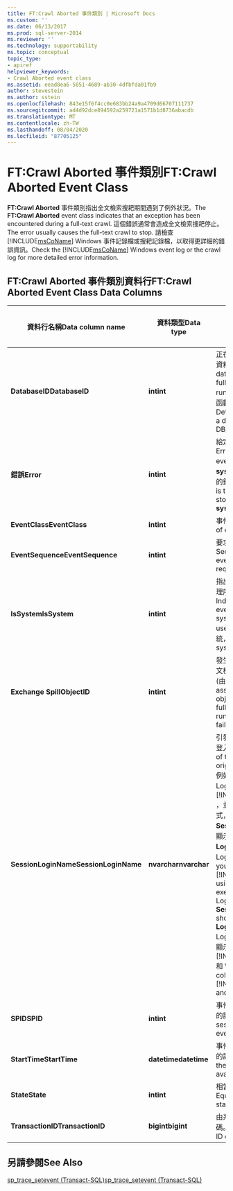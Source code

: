 ```yaml
---
title: FT:Crawl Aborted 事件類別 | Microsoft Docs
ms.custom: ''
ms.date: 06/13/2017
ms.prod: sql-server-2014
ms.reviewer: ''
ms.technology: supportability
ms.topic: conceptual
topic_type:
- apiref
helpviewer_keywords:
- Crawl Aborted event class
ms.assetid: eead8ea6-5051-4689-ab30-4dfbfda01fb9
author: stevestein
ms.author: sstein
ms.openlocfilehash: 843e15f6f4cc0e683bb24a9a4709d66707111737
ms.sourcegitcommit: ad4d92dce894592a259721a1571b1d8736abacdb
ms.translationtype: MT
ms.contentlocale: zh-TW
ms.lasthandoff: 08/04/2020
ms.locfileid: "87705125"
---
```

# <a name="ftcrawl-aborted-event-class"></a><span data-ttu-id="f6dfc-102">FT:Crawl Aborted 事件類別</span><span class="sxs-lookup"><span data-stu-id="f6dfc-102">FT:Crawl Aborted Event Class</span></span>
  <span data-ttu-id="f6dfc-103">**FT:Crawl Aborted** 事件類別指出全文檢索搜耙期間遇到了例外狀況。</span><span class="sxs-lookup"><span data-stu-id="f6dfc-103">The **FT:Crawl Aborted** event class indicates that an exception has been encountered during a full-text crawl.</span></span> <span data-ttu-id="f6dfc-104">這個錯誤通常會造成全文檢索搜耙停止。</span><span class="sxs-lookup"><span data-stu-id="f6dfc-104">The error usually causes the full-text crawl to stop.</span></span> <span data-ttu-id="f6dfc-105">請檢查 [!INCLUDE[msCoName](../../includes/msconame-md.md)] Windows 事件記錄檔或搜耙記錄檔，以取得更詳細的錯誤資訊。</span><span class="sxs-lookup"><span data-stu-id="f6dfc-105">Check the [!INCLUDE[msCoName](../../includes/msconame-md.md)] Windows event log or the crawl log for more detailed error information.</span></span>  
  
## <a name="ftcrawl-aborted-event-class-data-columns"></a><span data-ttu-id="f6dfc-106">FT:Crawl Aborted 事件類別資料行</span><span class="sxs-lookup"><span data-stu-id="f6dfc-106">FT:Crawl Aborted Event Class Data Columns</span></span>  
  
|<span data-ttu-id="f6dfc-107">資料行名稱</span><span class="sxs-lookup"><span data-stu-id="f6dfc-107">Data column name</span></span>|<span data-ttu-id="f6dfc-108">資料類型</span><span class="sxs-lookup"><span data-stu-id="f6dfc-108">Data type</span></span>|<span data-ttu-id="f6dfc-109">描述</span><span class="sxs-lookup"><span data-stu-id="f6dfc-109">Description</span></span>|<span data-ttu-id="f6dfc-110">資料行識別碼</span><span class="sxs-lookup"><span data-stu-id="f6dfc-110">Column ID</span></span>|<span data-ttu-id="f6dfc-111">可篩選</span><span class="sxs-lookup"><span data-stu-id="f6dfc-111">Filterable</span></span>|  
|----------------------|---------------|-----------------|---------------|----------------|  
|<span data-ttu-id="f6dfc-112">**DatabaseID**</span><span class="sxs-lookup"><span data-stu-id="f6dfc-112">**DatabaseID**</span></span>|<span data-ttu-id="f6dfc-113">**int**</span><span class="sxs-lookup"><span data-stu-id="f6dfc-113">**int**</span></span>|<span data-ttu-id="f6dfc-114">正在執行全文檢索搜耙的資料庫識別碼。</span><span class="sxs-lookup"><span data-stu-id="f6dfc-114">ID of the database in which the full-text crawl is running.</span></span> <span data-ttu-id="f6dfc-115">請使用 DB_ID 函數判斷資料庫的值。</span><span class="sxs-lookup"><span data-stu-id="f6dfc-115">Determine the value for a database by using the DB_ID function.</span></span>|<span data-ttu-id="f6dfc-116">3</span><span class="sxs-lookup"><span data-stu-id="f6dfc-116">3</span></span>|<span data-ttu-id="f6dfc-117">是</span><span class="sxs-lookup"><span data-stu-id="f6dfc-117">Yes</span></span>|  
|<span data-ttu-id="f6dfc-118">**錯誤**</span><span class="sxs-lookup"><span data-stu-id="f6dfc-118">**Error**</span></span>|<span data-ttu-id="f6dfc-119">**int**</span><span class="sxs-lookup"><span data-stu-id="f6dfc-119">**int**</span></span>|<span data-ttu-id="f6dfc-120">給定事件的錯誤號碼。</span><span class="sxs-lookup"><span data-stu-id="f6dfc-120">Error number of a given event.</span></span> <span data-ttu-id="f6dfc-121">通常這是存放在 **sysmessages** 資料表中的錯誤號碼。</span><span class="sxs-lookup"><span data-stu-id="f6dfc-121">Often this is the error number stored in the **sysmessages** table.</span></span>|<span data-ttu-id="f6dfc-122">31</span><span class="sxs-lookup"><span data-stu-id="f6dfc-122">31</span></span>|<span data-ttu-id="f6dfc-123">是</span><span class="sxs-lookup"><span data-stu-id="f6dfc-123">Yes</span></span>|  
|<span data-ttu-id="f6dfc-124">**EventClass**</span><span class="sxs-lookup"><span data-stu-id="f6dfc-124">**EventClass**</span></span>|<span data-ttu-id="f6dfc-125">**int**</span><span class="sxs-lookup"><span data-stu-id="f6dfc-125">**int**</span></span>|<span data-ttu-id="f6dfc-126">事件類型 = 157。</span><span class="sxs-lookup"><span data-stu-id="f6dfc-126">Type of event = 157.</span></span>|<span data-ttu-id="f6dfc-127">27</span><span class="sxs-lookup"><span data-stu-id="f6dfc-127">27</span></span>|<span data-ttu-id="f6dfc-128">否</span><span class="sxs-lookup"><span data-stu-id="f6dfc-128">No</span></span>|  
|<span data-ttu-id="f6dfc-129">**EventSequence**</span><span class="sxs-lookup"><span data-stu-id="f6dfc-129">**EventSequence**</span></span>|<span data-ttu-id="f6dfc-130">**int**</span><span class="sxs-lookup"><span data-stu-id="f6dfc-130">**int**</span></span>|<span data-ttu-id="f6dfc-131">要求中的給定事件順序。</span><span class="sxs-lookup"><span data-stu-id="f6dfc-131">Sequence of a given event within the request.</span></span>|<span data-ttu-id="f6dfc-132">51</span><span class="sxs-lookup"><span data-stu-id="f6dfc-132">51</span></span>|<span data-ttu-id="f6dfc-133">否</span><span class="sxs-lookup"><span data-stu-id="f6dfc-133">No</span></span>|  
|<span data-ttu-id="f6dfc-134">**IsSystem**</span><span class="sxs-lookup"><span data-stu-id="f6dfc-134">**IsSystem**</span></span>|<span data-ttu-id="f6dfc-135">**int**</span><span class="sxs-lookup"><span data-stu-id="f6dfc-135">**int**</span></span>|<span data-ttu-id="f6dfc-136">指出事件是發生在系統處理序或使用者處理序。</span><span class="sxs-lookup"><span data-stu-id="f6dfc-136">Indicates whether the event occurred on a system process or a user process.</span></span> <span data-ttu-id="f6dfc-137">1 = 系統，0 = 使用者。</span><span class="sxs-lookup"><span data-stu-id="f6dfc-137">1 = system, 0 = user.</span></span>|<span data-ttu-id="f6dfc-138">60</span><span class="sxs-lookup"><span data-stu-id="f6dfc-138">60</span></span>|<span data-ttu-id="f6dfc-139">是</span><span class="sxs-lookup"><span data-stu-id="f6dfc-139">Yes</span></span>|  
|<span data-ttu-id="f6dfc-140">**Exchange Spill**</span><span class="sxs-lookup"><span data-stu-id="f6dfc-140">**ObjectID**</span></span>|<span data-ttu-id="f6dfc-141">**int**</span><span class="sxs-lookup"><span data-stu-id="f6dfc-141">**int**</span></span>|<span data-ttu-id="f6dfc-142">發生失敗時，正在執行全文檢索搜耙的物件識別碼 (由系統指派)。</span><span class="sxs-lookup"><span data-stu-id="f6dfc-142">System-assigned ID of the object on which the full-text crawl is running when the failure occurs.</span></span>|<span data-ttu-id="f6dfc-143">22</span><span class="sxs-lookup"><span data-stu-id="f6dfc-143">22</span></span>|<span data-ttu-id="f6dfc-144">是</span><span class="sxs-lookup"><span data-stu-id="f6dfc-144">Yes</span></span>|  
|<span data-ttu-id="f6dfc-145">**SessionLoginName**</span><span class="sxs-lookup"><span data-stu-id="f6dfc-145">**SessionLoginName**</span></span>|<span data-ttu-id="f6dfc-146">**nvarchar**</span><span class="sxs-lookup"><span data-stu-id="f6dfc-146">**nvarchar**</span></span>|<span data-ttu-id="f6dfc-147">引發工作階段之使用者的登入名稱。</span><span class="sxs-lookup"><span data-stu-id="f6dfc-147">Login name of the user who originated the session.</span></span> <span data-ttu-id="f6dfc-148">例如，如果您使用 Login1 連接到 [!INCLUDE[ssNoVersion](../../includes/ssnoversion-md.md)] ，並以 Login2 執行陳述式，則 **SessionLoginName** 將顯示 Login1 而 **LoginName** 則顯示 Login2。</span><span class="sxs-lookup"><span data-stu-id="f6dfc-148">For example, if you connect to [!INCLUDE[ssNoVersion](../../includes/ssnoversion-md.md)] using Login1 and execute a statement as Login2, **SessionLoginName** shows Login1 and **LoginName** shows Login2.</span></span> <span data-ttu-id="f6dfc-149">此資料行將同時顯示 [!INCLUDE[ssNoVersion](../../includes/ssnoversion-md.md)] 和 Windows 登入。</span><span class="sxs-lookup"><span data-stu-id="f6dfc-149">This column displays both [!INCLUDE[ssNoVersion](../../includes/ssnoversion-md.md)] and Windows logins.</span></span>|<span data-ttu-id="f6dfc-150">64</span><span class="sxs-lookup"><span data-stu-id="f6dfc-150">64</span></span>|<span data-ttu-id="f6dfc-151">是</span><span class="sxs-lookup"><span data-stu-id="f6dfc-151">Yes</span></span>|  
|<span data-ttu-id="f6dfc-152">**SPID**</span><span class="sxs-lookup"><span data-stu-id="f6dfc-152">**SPID**</span></span>|<span data-ttu-id="f6dfc-153">**int**</span><span class="sxs-lookup"><span data-stu-id="f6dfc-153">**int**</span></span>|<span data-ttu-id="f6dfc-154">事件發生所在之工作階段的識別碼。</span><span class="sxs-lookup"><span data-stu-id="f6dfc-154">ID of the session on which the event occurred.</span></span>|<span data-ttu-id="f6dfc-155">12</span><span class="sxs-lookup"><span data-stu-id="f6dfc-155">12</span></span>|<span data-ttu-id="f6dfc-156">是</span><span class="sxs-lookup"><span data-stu-id="f6dfc-156">Yes</span></span>|  
|<span data-ttu-id="f6dfc-157">**StartTime**</span><span class="sxs-lookup"><span data-stu-id="f6dfc-157">**StartTime**</span></span>|<span data-ttu-id="f6dfc-158">**datetime**</span><span class="sxs-lookup"><span data-stu-id="f6dfc-158">**datetime**</span></span>|<span data-ttu-id="f6dfc-159">事件啟動的時間 (如果有的話)。</span><span class="sxs-lookup"><span data-stu-id="f6dfc-159">Time at which the event started, if available.</span></span>|<span data-ttu-id="f6dfc-160">14</span><span class="sxs-lookup"><span data-stu-id="f6dfc-160">14</span></span>|<span data-ttu-id="f6dfc-161">是</span><span class="sxs-lookup"><span data-stu-id="f6dfc-161">Yes</span></span>|  
|<span data-ttu-id="f6dfc-162">**State**</span><span class="sxs-lookup"><span data-stu-id="f6dfc-162">**State**</span></span>|<span data-ttu-id="f6dfc-163">**int**</span><span class="sxs-lookup"><span data-stu-id="f6dfc-163">**int**</span></span>|<span data-ttu-id="f6dfc-164">相當於錯誤狀態碼。</span><span class="sxs-lookup"><span data-stu-id="f6dfc-164">Equivalent to an error state code.</span></span>|<span data-ttu-id="f6dfc-165">30</span><span class="sxs-lookup"><span data-stu-id="f6dfc-165">30</span></span>|<span data-ttu-id="f6dfc-166">是</span><span class="sxs-lookup"><span data-stu-id="f6dfc-166">Yes</span></span>|  
|<span data-ttu-id="f6dfc-167">**TransactionID**</span><span class="sxs-lookup"><span data-stu-id="f6dfc-167">**TransactionID**</span></span>|<span data-ttu-id="f6dfc-168">**bigint**</span><span class="sxs-lookup"><span data-stu-id="f6dfc-168">**bigint**</span></span>|<span data-ttu-id="f6dfc-169">由系統指派給交易的識別碼。</span><span class="sxs-lookup"><span data-stu-id="f6dfc-169">System-assigned ID of the transaction.</span></span>|<span data-ttu-id="f6dfc-170">4</span><span class="sxs-lookup"><span data-stu-id="f6dfc-170">4</span></span>|<span data-ttu-id="f6dfc-171">是</span><span class="sxs-lookup"><span data-stu-id="f6dfc-171">Yes</span></span>|  
  
## <a name="see-also"></a><span data-ttu-id="f6dfc-172">另請參閱</span><span class="sxs-lookup"><span data-stu-id="f6dfc-172">See Also</span></span>  
 [<span data-ttu-id="f6dfc-173">sp_trace_setevent &#40;Transact-SQL&#41;</span><span class="sxs-lookup"><span data-stu-id="f6dfc-173">sp_trace_setevent &#40;Transact-SQL&#41;</span></span>](/sql/relational-databases/system-stored-procedures/sp-trace-setevent-transact-sql)  
  
  
